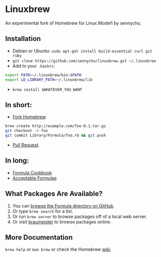 Linuxbrew
=========
An experimental fork of Homebrew for Linux.Modefi by sennychu.

Installation
------------

* Debian or Ubuntu: `sudo apt-get install build-essential curl git ruby`
* `git clone https://github.com/sennychu/linuxbrew.git ~/.linuxbrew`
* Add to your `.bashrc`:

 ```sh
 export PATH=~/.linuxbrew/bin:$PATH
 export LD_LIBRARY_PATH=~/.linuxbrew/lib
 ```

* `brew install $WHATEVER_YOU_WANT`

In short:
---------
* [Fork Homebrew](https://github.com/mxcl/homebrew/fork).

 ```sh
 brew create http://example.com/foo-0.1.tar.gz
 git checkout -b foo
 git commit Library/Formula/foo.rb && git push
 ```
 
* [Pull Request](https://github.com/mxcl/homebrew/pulls).

In long:
--------
* [Formula Cookbook](https://github.com/mxcl/homebrew/wiki/Formula-Cookbook)
* [Acceptable Formulae](https://github.com/mxcl/homebrew/wiki/Acceptable-Formulae)

What Packages Are Available?
----------------------------
1. You can [browse the Formula directory on GitHub](https://github.com/Homebrew/linuxbrew/tree/linuxbrew/Library/Formula).
2. Or type `brew search` for a list.
3. Or run `brew server` to browse packages off of a local web server.
4. Or visit [braumeister](http://braumeister.org) to browse packages online.


More Documentation
------------------
`brew help` or `man brew` or check the Homebrew [wiki](https://github.com/mxcl/homebrew/wiki).
